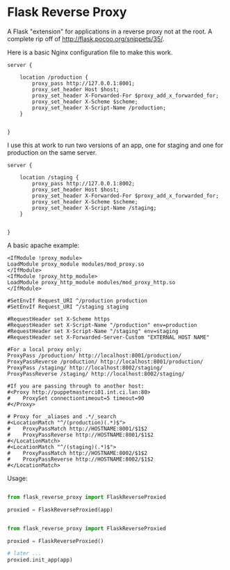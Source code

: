 # Flask Reverse Proxy

A Flask "extension" for applications in a reverse proxy not at the root.
A complete rip off of http://flask.pocoo.org/snippets/35/.

Here is a basic Nginx configuration file to make this work.

```
server {

    location /production {
        proxy_pass http://127.0.0.1:8001;
        proxy_set_header Host $host;
        proxy_set_header X-Forwarded-For $proxy_add_x_forwarded_for;
        proxy_set_header X-Scheme $scheme;
        proxy_set_header X-Script-Name /production;
    }


}

```

I use this at work to run two versions of an app, one for staging and one
for production on the same server.

```
server {

    location /staging {
        proxy_pass http://127.0.0.1:8002;
        proxy_set_header Host $host;
        proxy_set_header X-Forwarded-For $proxy_add_x_forwarded_for;
        proxy_set_header X-Scheme $scheme;
        proxy_set_header X-Script-Name /staging;
    }


}

```

A basic apache example:

```
<IfModule !proxy_module>
LoadModule proxy_module modules/mod_proxy.so
</IfModule>
<IfModule !proxy_http_module>
LoadModule proxy_http_module modules/mod_proxy_http.so
</IfModule>

#SetEnvIf Request_URI ^/production production
#SetEnvIf Request_URI ^/staging staging

#RequestHeader set X-Scheme https
#RequestHeader set X-Script-Name "/production" env=production
#RequestHeader set X-Script-Name "/staging" env=staging
#RequestHeader set X-Forwarded-Server-Custom "EXTERNAL HOST NAME"

#For a local proxy only:
ProxyPass /production/ http://localhost:8001/production/
ProxyPassReverse /production/ http://localhost:8001/production/
ProxyPass /staging/ http://localhost:8002/staging/
ProxyPassReverse /staging/ http://localhost:8002/staging/

#If you are passing through to another host:
#<Proxy http://puppetmasterci01.int.ci.lan:80>
#    ProxySet connectiontimeout=5 timeout=90
#</Proxy>

# Proxy for _aliases and .*/_search
#<LocationMatch "^/(production)(.*)$">
#    ProxyPassMatch http://HOSTNAME:8001/$1$2
#    ProxyPassReverse http://HOSTNAME:8001/$1$2
#</LocationMatch>
#<LocationMatch "^/(staging)(.*)$">
#    ProxyPassMatch http://HOSTNAME:8002/$1$2
#    ProxyPassReverse http://HOSTNAME:8002/$1$2
#</LocationMatch>

```

Usage:

```python

from flask_reverse_proxy import FlaskReverseProxied

proxied = FlaskReverseProxied(app)

```


```python

from flask_reverse_proxy import FlaskReverseProxied

proxied = FlaskReverseProxied()

# later ...
proxied.init_app(app)

```
